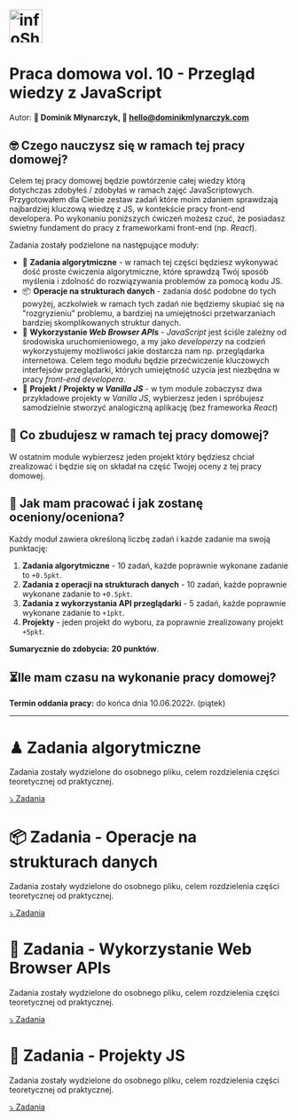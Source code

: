 # <a href='https://infoshareacademy.com/'><img src='https://infoshareacademy.com/wp-content/themes/infoshare/src/images/logo.svg' height='60' alt='infoShare Academy Logo' aria-label='https://infoshareacademy.com/' /></a>

# Praca domowa vol. 10 - Przegląd wiedzy z JavaScript

Autor: **👋 Dominik Młynarczyk, 📧 [hello@dominikmlynarczyk.com](mailto:hello@dominikmlynarczyk.com)**

## 🤓 Czego nauczysz się w ramach tej pracy domowej?

Celem tej pracy domowej będzie powtórzenie całej wiedzy którą dotychczas zdobyłeś / zdobyłaś w ramach zajęć JavaScriptowych. Przygotowałem dla Ciebie zestaw zadań które moim zdaniem sprawdzają najbardziej kluczową wiedzę z JS, w kontekście pracy front-end developera. Po wykonaniu poniższych ćwiczeń możesz czuć, że posiadasz świetny fundament do pracy z frameworkami front-end (np. *React*). 

Zadania zostały podzielone na następujące moduły:

- 🎯 **Zadania algorytmiczne** - w ramach tej części będziesz wykonywać dość proste ćwiczenia algorytmiczne, które sprawdzą Twój sposób myślenia i zdolność do rozwiązywania problemów za pomocą kodu JS.
- 📦 **Operacje na strukturach danych** - zadania dość podobne do tych powyżej, aczkolwiek w ramach tych zadań nie będziemy skupiać się na "rozgryzieniu" problemu, a bardziej na umiejętności przetwarzaniach bardziej skomplikowanych struktur danych.
- 📡 **Wykorzystanie *Web Browser APIs*** - *JavaScript* jest ściśle zależny od środowiska uruchomieniowego, a my jako *developerzy* na codzień wykorzystujemy możliwości jakie dostarcza nam np. przeglądarka internetowa. Celem tego modułu będzie przećwiczenie kluczowych interfejsów przeglądarki, których umiejętność użycia jest niezbędna w pracy *front-end developera*.
- 🎉 **Projekt / Projekty w *Vanilla JS*** - w tym module zobaczysz dwa przykładowe projekty w *Vanilla JS*, wybierzesz jeden i spróbujesz samodzielnie stworzyć analogiczną aplikację (bez frameworka *React*)

## 🤔 Co zbudujesz w ramach tej pracy domowej?

W ostatnim module wybierzesz jeden projekt który będziesz chciał zrealizować i będzie się on składał na część Twojej oceny z tej pracy domowej.

## 🤨 Jak mam pracować i jak zostanę oceniony/oceniona?

Każdy moduł zawiera określoną liczbę zadań i każde zadanie ma swoją punktację:

1. **Zadania algorytmiczne** - 10 zadań, każde poprawnie wykonane zadanie to `+0.5pkt`.
2. **Zadania z operacji na strukturach danych** - 10 zadań, każde poprawnie wykonane zadanie to `+0.5pkt`.
3. **Zadania z wykorzystania API przeglądarki** - 5 zadań, każde poprawnie wykonane zadanie to `+1pkt`.
4. **Projekty** - jeden projekt do wyboru, za poprawnie zrealizowany projekt `+5pkt`.

**Sumarycznie do zdobycia:** **20 punktów**.

## ⏳Ile mam czasu na wykonanie pracy domowej?

**Termin oddania pracy:** do końca dnia 10.06.2022r. (piątek)

---

# ♟ **Zadania algorytmiczne**

Zadania zostały wydzielone do osobnego pliku, celem rozdzielenia części teoretycznej od praktycznej.

[⤵️ Zadania](./01-algorithms.md)

# 📦 **Zadania - Operacje na strukturach danych**

Zadania zostały wydzielone do osobnego pliku, celem rozdzielenia części teoretycznej od praktycznej.

[⤵️ Zadania](./02-data-structures.md)

# 📡 **Zadania - Wykorzystanie Web Browser APIs**

Zadania zostały wydzielone do osobnego pliku, celem rozdzielenia części teoretycznej od praktycznej.

[⤵️ Zadania](./03-web-apis.md)

# 🎉 **Zadania - Projekty JS**

Zadania zostały wydzielone do osobnego pliku, celem rozdzielenia części teoretycznej od praktycznej.

[⤵️ Zadania](./04-projects.md)
